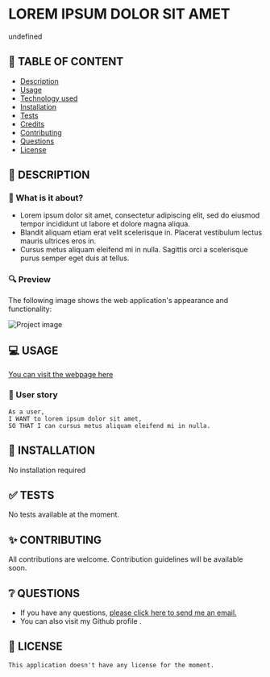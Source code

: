 
# LOREM IPSUM DOLOR SIT AMET
undefined

  ## 🚩 TABLE OF CONTENT
- [Description](#-description)
- [Usage](#-usage)
- [Technology used](#-technology-used)
- [Installation](#-installation)
- [Tests](#-tests)
- [Credits](#-credits)
- [Contributing](#-contributing)
- [Questions](#-questions)
- [License](#-license)

## 📖 DESCRIPTION  
### 🎯 What is it about?  


  - Lorem ipsum dolor sit amet, consectetur adipiscing elit, sed do eiusmod tempor incididunt ut labore et dolore magna aliqua. 
  - Blandit aliquam etiam erat velit scelerisque in. Placerat vestibulum lectus mauris ultrices eros in. 
  - Cursus metus aliquam eleifend mi in nulla. Sagittis orci a scelerisque purus semper eget duis at tellus.
    

### 🔍 Preview  
The following image shows the web application's appearance and functionality:  

![Project image](https://picsum.photos/id/1/800/500)

## 💻 USAGE
  [You can visit the webpage here](https://en.wikipedia.org/wiki/HTTP_404#Soft_404_errors)

### 💬 User story

  ```
  As a user,
  I WANT to lorem ipsum dolor sit amet,
  SO THAT I can cursus metus aliquam eleifend mi in nulla.
  ```

## 🚀 INSTALLATION
No installation required

## ✅ TESTS
  No tests available at the moment.
  

## ✨ CONTRIBUTING
  All contributions are welcome. Contribution guidelines will be available soon.
  
## ❔ QUESTIONS
  - If you have any questions, [please click here to send me an email.](mailto:undefined) 
  - You can also visit my Github profile .
  
## 📃 LICENSE
    This application doesn't have any license for the moment.
